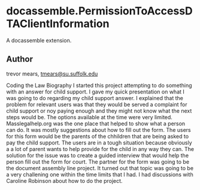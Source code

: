 # docassemble.PermissionToAccessDTAClientInformation
A docassemble extension.
## Author
trevor mears, tmears@su.suffolk.edu

Coding the Law Biography 
I started this project attempting to do something with an answer for child support. I gave my quick presentation on what I was going to do regarding my child support answer. I explained that the problem for relevant users was that they would be served a complaint for child support or noy paying enough and they might not know what the next steps would be. The options available at the time were very limited. Masslegalhelp.org was the one place that helped to show what a person can do. It was mostly suggestions about how to fill out the form. The users for this form would be the parents of the chhildren that are being asked to pay the child support. The users are in a tough situation because obviously a a lot of parent wants to help provide for the child in any way they can. The solution for the issue was to create a guided interview that would help the person fill out the form for court. The partner for the form was going to be the document assembly line project. It turned out that topic was going to be a very challening one within the time limits that I had. I had discussions with Caroline Robinson about how to do the project.
